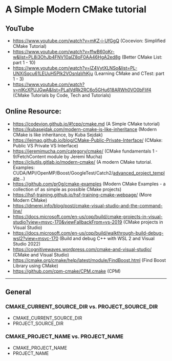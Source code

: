# A Simple Modern CMake tutorial

## YouTube
* https://www.youtube.com/watch?v=mKZ-i-UfGgQ (Cocevion: Simplified CMake Tutorial)
* https://www.youtube.com/watch?v=ffwB60oKr-w&list=PL8i3OhJb4FNV10aIZ8oF0AA46HgA2ed8g (Better CMake List: part 1 - 10)
* https://www.youtube.com/watch?v=lZ4VytXLNSo&list=PL-UNXjSqcu61LEUuH5PIk2VOsnlaVhKju (Learning CMake and CTest: part 1 - 3)
* https://www.youtube.com/watch?v=nlKcXPUJGwA&list=PLalVdRk2RC6o5GHu618ARWh0VO0bFlif4 (CMake Tutorials by Code, Tech and Tutorials)


## Online Resource:

* https://codevion.github.io/#!cpp/cmake.md (A Simple CMake tutorial)
* https://kubasejdak.com/modern-cmake-is-like-inheritance (Modern CMake is like inheritance, by Kuba Sejdak)
* https://leimao.github.io/blog/CMake-Public-Private-Interface/ (CMake: Public VS Private VS Interface)
* https://jeremimucha.com/category/cmake/ (CMake fundamentals 1 - 9/FetchContent module by Jeremi Mucha)
* https://cliutils.gitlab.io/modern-cmake/ (A modern CMake tutorial. Examples: CUDA/MPI/OpenMP/Boost/GoogleTest/Catch2/[advanced_project_template](https://gitlab.com/CLIUtils/modern-cmake/-/tree/master/examples/extended-project)...)
* https://github.com/pr0g/cmake-examples (Modern CMake Examples - a collection of as simple as possible CMake projects)
* https://hsf-training.github.io/hsf-training-cmake-webpage/ (More Modern CMake)
* https://dmerej.info/blog/post/cmake-visual-studio-and-the-command-line/
* https://docs.microsoft.com/en-us/cpp/build/cmake-projects-in-visual-studio?view=msvc-170&viewFallbackFrom=vs-2019 (CMake projects in Visual Studio)
* https://docs.microsoft.com/en-us/cpp/build/walkthrough-build-debug-wsl2?view=msvc-170 (Build and debug C++ with WSL 2 and Visual Studio 2022)
* https://cognitivewaves.wordpress.com/cmake-and-visual-studio/ (CMake and Visual Studio)
* https://cmake.org/cmake/help/latest/module/FindBoost.html (Find Boost Library using CMake)
* https://github.com/cpm-cmake/CPM.cmake (CPM)

_____________________________________
## General
### CMAKE_CURRENT_SOURCE_DIR vs. PROJECT_SOURCE_DIR
* CMAKE_CURRENT_SOURCE_DIR
* PROJECT_SOURCE_DIR

### CMAKE_PROJECT_NAME vs. PROJECT_NAME
* CMAKE_PROJECT_NAME
* PROJECT_NAME
